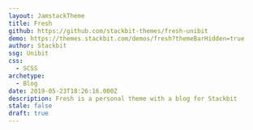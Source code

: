 ```yaml
---
layout: JamstackTheme
title: Fresh
github: https://github.com/stackbit-themes/fresh-unibit
demo: https://themes.stackbit.com/demos/fresh?themeBarHidden=true
author: Stackbit
ssg: Unibit
css:
  - SCSS
archetype:
  - Blog
date: 2019-05-23T18:26:16.000Z
description: Fresh is a personal theme with a blog for Stackbit
stale: false
draft: true
---
```

